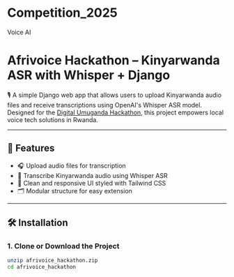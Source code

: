 # Competition_2025
Voice AI
# Afrivoice Hackathon – Kinyarwanda ASR with Whisper + Django

🎙️ A simple Django web app that allows users to upload Kinyarwanda audio files and receive transcriptions using OpenAI's Whisper ASR model. Designed for the [Digital Umuganda Hackathon](https://digital-umuganda.github.io/kasr_hackathon/), this project empowers local voice tech solutions in Rwanda.

---

## 🚀 Features

- 🎧 Upload audio files for transcription
- 🧠 Transcribe Kinyarwanda audio using Whisper ASR
- 🎨 Clean and responsive UI styled with Tailwind CSS
- 🗂️ Modular structure for easy extension

---

## 🛠️ Installation

### 1. Clone or Download the Project

```bash
unzip afrivoice_hackathon.zip
cd afrivoice_hackathon
